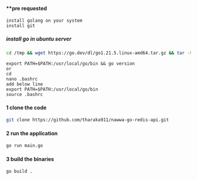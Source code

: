 #### **pre requested
```
install golang on your system
install git
```
##### install go in ubuntu server
```sh
cd /tmp && wget https://go.dev/dl/go1.21.5.linux-amd64.tar.gz && tar -C /usr/local -xzf go1.21.5.linux-amd64.tar.gz
```

```
export PATH=$PATH:/usr/local/go/bin && go version
or
cd
nano .bashrc
add below line
export PATH=$PATH:/usr/local/go/bin
source .bashrc
```
#### 1 clone the code
```sh
git clone https://github.com/tharaka911/nawwa-go-redis-api.git
```
#### 2 run the application
```sh
go run main.go
```

#### 3 build the binaries
```sh
go build .
```
